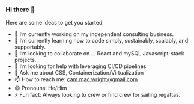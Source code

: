 ### Hi there 👋


Here are some ideas to get you started:

- 🔭 I’m currently working on my independent consulting business.
- 🌱 I’m currently learning how to code simply, sustainably, scalably, and supportably.
- 👯 I’m looking to collaborate on ... React and mySQL Javascript-stack projects.
- 🤔 I’m looking for help with leveraging CI/CD pipelines
- 💬 Ask me about CSS, Containerization/Virtualization
- 📫 How to reach me: cam.mac.wright@gmail.com
- 😄 Pronouns: He/Him
- ⚡ Fun fact: Always looking to crew or find crew for sailing regattas.

